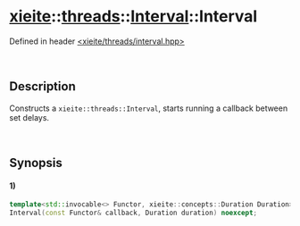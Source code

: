 # [xieite](../../../../../../xieite.md)\:\:[threads](../../../../../../threads.md)\:\:[Interval](../../../../interval.md)\:\:Interval
Defined in header [<xieite/threads/interval.hpp>](../../../../../../../include/xieite/threads/interval.hpp)

&nbsp;

## Description
Constructs a `xieite::threads::Interval`, starts running a callback between set delays.

&nbsp;

## Synopsis
#### 1)
```cpp
template<std::invocable<> Functor, xieite::concepts::Duration Duration>
Interval(const Functor& callback, Duration duration) noexcept;
```
